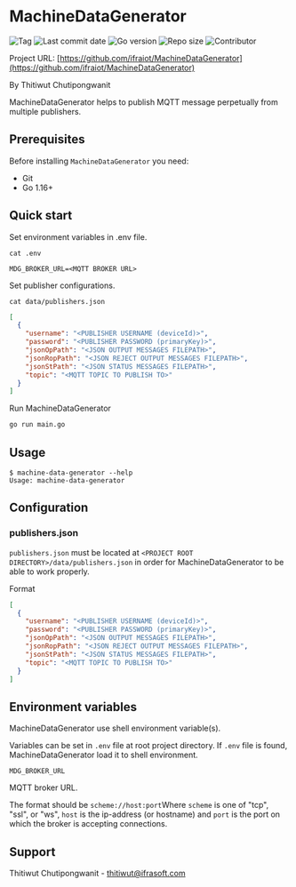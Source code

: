 # MachineDataGenerator

![Tag](https://img.shields.io/github/v/tag/ifraiot/MachineDataGenerator)
![Last commit date](https://img.shields.io/github/last-commit/ifraiot/MachineDataGenerator)
![Go version](https://img.shields.io/github/go-mod/go-version/ifraiot/MachineDataGenerator)
![Repo size](https://img.shields.io/github/repo-size/ifraiot/MachineDataGenerator)
![Contributor](https://img.shields.io/github/contributors/ifraiot/MachineDataGenerator)

Project URL: [https://github.com/ifraiot/MachineDataGenerator](https://github.com/ifraiot/MachineDataGenerator)

By Thitiwut Chutipongwanit

MachineDataGenerator helps to publish MQTT message perpetually from multiple publishers.

## Prerequisites

Before installing `MachineDataGenerator` you need:

- Git
- Go 1.16+

## Quick start

Set environment variables in .env file.

```shell
cat .env
```

```text
MDG_BROKER_URL=<MQTT BROKER URL>
```

Set publisher configurations.

```shell
cat data/publishers.json
```

```json
[
  {
    "username": "<PUBLISHER USERNAME (deviceId)>",
    "password": "<PUBLISHER PASSWORD (primaryKey)>",
    "jsonOpPath": "<JSON OUTPUT MESSAGES FILEPATH>",
    "jsonRopPath": "<JSON REJECT OUTPUT MESSAGES FILEPATH>",
    "jsonStPath": "<JSON STATUS MESSAGES FILEPATH>",
    "topic": "<MQTT TOPIC TO PUBLISH TO>"
  }
]
```

Run MachineDataGenerator

```bash
go run main.go
```

## Usage

```shell
$ machine-data-generator --help
Usage: machine-data-generator 
```

## Configuration

### publishers.json

`publishers.json` must be located at
`<PROJECT ROOT DIRECTORY>/data/publishers.json` in order for
MachineDataGenerator to be able to work properly.

Format

```json
[
  {
    "username": "<PUBLISHER USERNAME (deviceId)>",
    "password": "<PUBLISHER PASSWORD (primaryKey)>",
    "jsonOpPath": "<JSON OUTPUT MESSAGES FILEPATH>",
    "jsonRopPath": "<JSON REJECT OUTPUT MESSAGES FILEPATH>",
    "jsonStPath": "<JSON STATUS MESSAGES FILEPATH>",
    "topic": "<MQTT TOPIC TO PUBLISH TO>"
  }
]
```

## Environment variables

MachineDataGenerator use shell environment variable(s).

Variables can be set in `.env` file at root project directory.
If `.env` file is found, MachineDataGenerator load it to shell environment.

`MDG_BROKER_URL`

MQTT broker URL.

The format should be `scheme://host:port`Where
`scheme` is one of "tcp", "ssl", or "ws",
`host` is the ip-address (or hostname) and
`port` is the port on which the broker is accepting connections.

## Support

Thitiwut Chutipongwanit - thitiwut@ifrasoft.com
